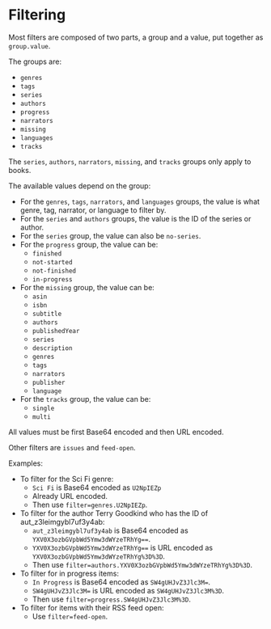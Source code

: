 # Filtering

Most filters are composed of two parts, a group and a value, put together as `group.value`.

The groups are:

* `genres`
* `tags`
* `series`
* `authors`
* `progress`
* `narrators`
* `missing`
* `languages`
* `tracks`

The `series`, `authors`, `narrators`, `missing`, and `tracks` groups only apply to books.

The available values depend on the group:

* For the `genres`, `tags`, `narrators`, and `languages` groups, the value is what genre, tag, narrator, or language to filter by.
* For the `series` and `authors` groups, the value is the ID of the series or author.
* For the `series` group, the value can also be `no-series`.
* For the `progress` group, the value can be:
  * `finished`
  * `not-started`
  * `not-finished`
  * `in-progress`
* For the `missing` group, the value can be:
  * `asin`
  * `isbn`
  * `subtitle`
  * `authors`
  * `publishedYear`
  * `series`
  * `description`
  * `genres`
  * `tags`
  * `narrators`
  * `publisher`
  * `language`
* For the `tracks` group, the value can be:
  * `single`
  * `multi`

All values must be first Base64 encoded and then URL encoded.

Other filters are `issues` and `feed-open`.

Examples:

* To filter for the Sci Fi genre:
  * `Sci Fi` is Base64 encoded as `U2NpIEZp` 
  * Already URL encoded.
  * Then use `filter=genres.U2NpIEZp`.
* To filter for the author Terry Goodkind who has the ID of aut_z3leimgybl7uf3y4ab:
  * `aut_z3leimgybl7uf3y4ab` is Base64 encoded as `YXV0X3ozbGVpbWd5Ymw3dWYzeTRhYg==`.
  * `YXV0X3ozbGVpbWd5Ymw3dWYzeTRhYg==` is URL encoded as `YXV0X3ozbGVpbWd5Ymw3dWYzeTRhYg%3D%3D`.
  * Then use `filter=authors.YXV0X3ozbGVpbWd5Ymw3dWYzeTRhYg%3D%3D`.
* To filter for in progress items:
  * `In Progress` is Base64 encoded as `SW4gUHJvZ3Jlc3M=`.
  * `SW4gUHJvZ3Jlc3M=` is URL encoded as `SW4gUHJvZ3Jlc3M%3D`.
  * Then use `filter=progress.SW4gUHJvZ3Jlc3M%3D`.
* To filter for items with their RSS feed open:
  * Use `filter=feed-open`.

